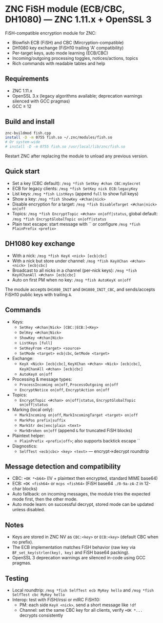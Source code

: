 # ZNC FiSH module (ECB/CBC, DH1080) — ZNC 1.11.x + OpenSSL 3

FiSH-compatible encryption module for ZNC:
- Blowfish ECB (FiSH) and CBC (Mircryption-compatible)
- DH1080 key exchange (FiSH10 trailing 'A' compatibility)
- Per-target keys, auto mode learning (ECB/CBC)
- Incoming/outgoing processing toggles, notices/actions, topics
- Rich commands with readable tables and help

## Requirements
- ZNC 1.11.x
- OpenSSL 3.x (legacy algorithms available; deprecation warnings silenced with GCC pragmas)
- GCC ≥ 12

## Build and install
```bash
znc-buildmod fish.cpp
install -D -m 0755 fish.so ~/.znc/modules/fish.so
# Or system-wide
# install -D -m 0755 fish.so /usr/local/lib/znc/fish.so
```
Restart ZNC after replacing the module to unload any previous version.

## Quick start
- Set a key (CBC default): `/msg *fish SetKey #chan CBC:mySecret`
- ECB for legacy clients: `/msg *fish SetKey nick ECB:legacyKey`
- List keys: `/msg *fish ListKeys` (append `full` to show full keys)
- Show a key: `/msg *fish ShowKey <#chan|nick>`
- Disable encryption for a target: `/msg *fish DisableTarget <#chan|nick> on|off`
- Topics: `/msg *fish EncryptTopic <#chan> on|off|status`, global default: `/msg *fish EncryptGlobalTopic on|off|status`
- Plain text escape: start message with `` or configure `/msg *fish PlainPrefix <prefix>`

## DH1080 key exchange
- With a nick: `/msg *fish KeyX <nick> [ecb|cbc]`
- With a nick but store under channel: `/msg *fish KeyXChan <#chan> <nick> [ecb|cbc]`
- Broadcast to all nicks in a channel (per-nick keys): `/msg *fish KeyXChanAll <#chan> [ecb|cbc]`
- Auto on first PM when no key: `/msg *fish AutoKeyX on|off`

The module accepts `DH1080_INIT` and `DH1080_INIT_CBC`, and sends/accepts FiSH10 public keys with trailing `A`.

## Commands
- Keys:
  - `SetKey <#chan|Nick> [CBC:|ECB:]<Key>`
  - `DelKey <#chan|Nick>`
  - `ShowKey <#chan|Nick>`
  - `ListKeys [full]`
  - `SetKeyFrom <target> <source>`
  - `SetMode <target> ecb|cbc`, `GetMode <target>`
- Exchange:
  - `KeyX <Nick> [ecb|cbc]`, `KeyXChan <#chan> <Nick> [ecb|cbc]`, `KeyXChanAll <#chan> [ecb|cbc]`
  - `AutoKeyX on|off`
- Processing & message types:
  - `ProcessIncoming on|off`, `ProcessOutgoing on|off`
  - `EncryptNotice on|off`, `EncryptAction on|off`
- Topics:
  - `EncryptTopic <#chan> on|off|status`, `EncryptGlobalTopic on|off|status`
- Marking (local only):
  - `MarkIncoming on|off`, `MarkIncomingTarget <target> on|off`
  - `MarkPos prefix|suffix`
  - `MarkStr dec|enc|plain <text>`
  - `MarkBroken on|off` (append `&` for truncated FiSH blocks)
- Plaintext helper:
  - `PlainPrefix <prefix|off>`; also supports backtick escape ``
- Diagnostics:
  - `SelfTest <ecb|cbc> <key> <text>` — encrypt→decrypt roundtrip

## Message detection and compatibility
- CBC: `+OK *<b64>` (IV + plaintext then encrypted, standard MIME base64)
- ECB: `+OK <fish64>` or `mcps <fish64>` (FiSH base64 `./0-9a-zA-Z` in 12-char blocks)
- Auto fallback: on incoming messages, the module tries the expected mode first, then the other mode.
- Auto mode learn: on successful decrypt, stored mode can be updated unless disabled.

## Notes
- Keys are stored in ZNC NV as `CBC:<key>` or `ECB:<key>` (default CBC when no prefix).
- The ECB implementation matches FiSH behavior (raw key via `BF_set_key(strlen(key), key)` and FiSH base64 packing).
- OpenSSL 3 deprecation warnings are silenced in-code using GCC pragmas.

## Testing
- Local roundtrip: `/msg *fish SelfTest ecb MyKey hello` and `/msg *fish SelfTest cbc MyKey hello`
- Interop: test with FiSH/irssi or mIRC FiSH10:
  - PM: each side `KeyX <nick>`, send a short message like `!df`
  - Channel: set the same CBC key for all clients, verify `+OK *...` decrypts consistently
